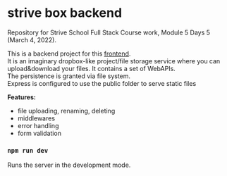 # strive box backend
Repository for Strive School Full Stack Course work, Module 5 Days 5 (March 4, 2022).

This is a backend project for this [frontend](https://github.com/ubeytdemirr/strive-box).\
It is an imaginary dropbox-like project/file storage service where you can upload&download your files.
It contains a set of WebAPIs.\
The persistence is granted via file system.\
Express is configured to use the public folder to serve static files
 
**Features:**
- file uploading, renaming, deleting
- middlewares
- error handling
- form validation


### `npm run dev`

Runs the server in the development mode.
